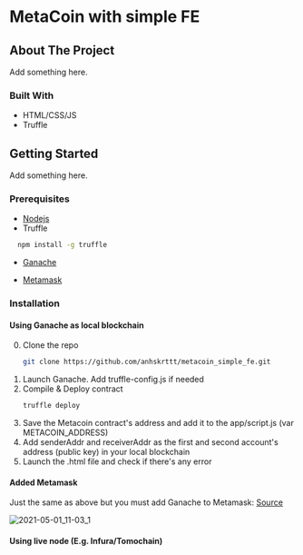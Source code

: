 # MetaCoin with simple FE

<!-- ABOUT THE PROJECT -->

## About The Project

Add something here.

### Built With

- HTML/CSS/JS
- Truffle

<!-- GETTING STARTED -->

## Getting Started

Add something here.

### Prerequisites

- [Nodejs](https://nodejs.org/en/)
- Truffle
```sh
  npm install -g truffle
  ```
- [Ganache](https://trufflesuite.com/ganache/index.html)

- [Metamask](https://metamask.io/)

### Installation

#### Using Ganache as local blockchain

0. Clone the repo
   ```sh
   git clone https://github.com/anhskrttt/metacoin_simple_fe.git
   ```
1. Launch Ganache. Add truffle-config.js if needed
2. Compile & Deploy contract
   ```sh
   truffle deploy
   ```
3. Save the Metacoin contract's address and add it to the app/script.js (var METACOIN_ADDRESS)
4. Add senderAddr and receiverAddr as the first and second account's address (public key) in your local blockchain
5. Launch the .html file and check if there's any error

#### Added Metamask

Just the same as above but you must add Ganache to Metamask: [Source](https://dapp-world.com/blogs/01/how-to-connect-ganache-with-metamask-and-deploy-smart-contracts-on-remix-without-1619847868947#:~:text=Connection%20of%20Ganache%20with%20Metamask%20%3A&text=Open%20Metamask%20and%20go%20to,ID%20for%20ganache%20is%201337.)

![2021-05-01_11-03_1](https://user-images.githubusercontent.com/41201391/161360766-c18dd9dd-b488-4a84-b4f1-e9300891b314.png)


#### Using live node (E.g. Infura/Tomochain)